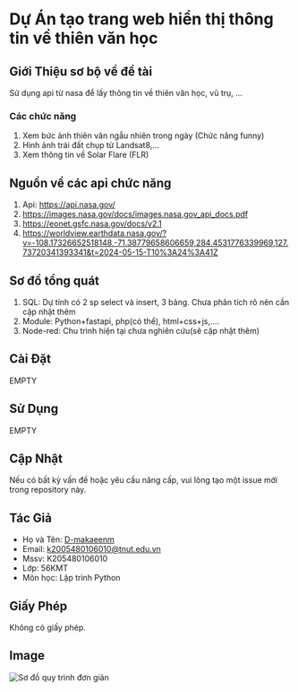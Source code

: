 # Dự Án tạo trang web hiển thị thông tin về thiên văn học

## Giới Thiệu sơ bộ về đề tài
Sử dụng api từ nasa để lấy thông tin về thiên văn học, vũ trụ, ...
### Các chức năng 
1. Xem bức ảnh thiên văn ngẫu nhiên trong ngày (Chức năng funny)
2. Hình ảnh trái đất chụp từ Landsat8,...
3. Xem thông tin về Solar Flare (FLR)

## Nguồn về các api chức năng
1. Api: https://api.nasa.gov/
2. https://images.nasa.gov/docs/images.nasa.gov_api_docs.pdf
3. https://eonet.gsfc.nasa.gov/docs/v2.1
4. https://worldview.earthdata.nasa.gov/?v=-108.17326652518148,-71.38779658606659,284.4531776339969,127.73720341393341&t=2024-05-15-T10%3A24%3A41Z

## Sơ đồ tổng quát
1. SQL: Dự tính có 2 sp select và insert, 3 bảng. Chưa phân tích rõ nên cần cập nhật thêm
2. Module: Python+fastapi, php(có thể), html+css+js,....
3. Node-red: Chu trình hiện tại chưa nghiên cứu(sẽ cập nhật thêm)

## Cài Đặt
EMPTY

## Sử Dụng
EMPTY

## Cập Nhật
Nếu có bất kỳ vấn đề hoặc yêu cầu nâng cấp, vui lòng tạo một issue mới trong repository này.

## Tác Giả
- Họ và Tên: [D-makaeenm](https://github.com/D-makaeenm)
- Email: k2005480106010@tnut.edu.vn
- Mssv: K205480106010
- Lớp: 56KMT
- Môn học: Lập trình Python

## Giấy Phép
Không có giấy phép.

## Image
![Sơ đồ quy trình đơn giản](https://i.imgur.com/TXYox1f.png)
